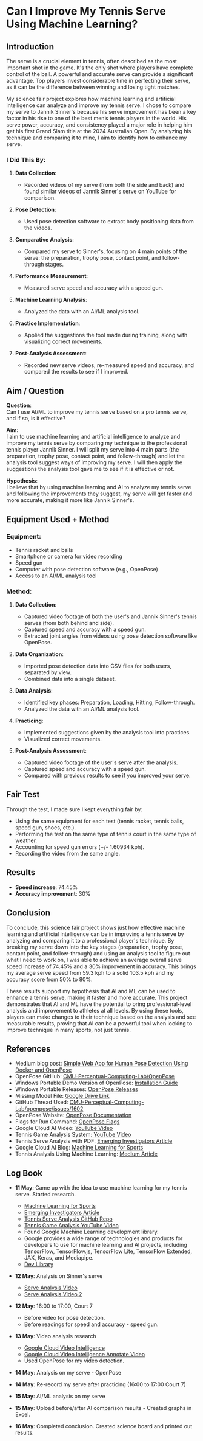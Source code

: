 # Can I Improve My Tennis Serve Using Machine Learning?

## Introduction

The serve is a crucial element in tennis, often described as the most important shot in the game. It's the only shot where players have complete control of the ball. A powerful and accurate serve can provide a significant advantage. Top players invest considerable time in perfecting their serve, as it can be the difference between winning and losing tight matches.

My science fair project explores how machine learning and artificial intelligence can analyze and improve my tennis serve. I chose to compare my serve to Jannik Sinner's because his serve improvement has been a key factor in his rise to one of the best men’s tennis players in the world. His serve power, accuracy, and consistency played a major role in helping him get his first Grand Slam title at the 2024 Australian Open. By analyzing his technique and comparing it to mine, I aim to identify how to enhance my serve.

### I Did This By:

1. **Data Collection**: 
   - Recorded videos of my serve (from both the side and back) and found similar videos of Jannik Sinner's serve on YouTube for comparison.
   
2. **Pose Detection**: 
   - Used pose detection software to extract body positioning data from the videos.
   
3. **Comparative Analysis**: 
   - Compared my serve to Sinner's, focusing on 4 main points of the serve: the preparation, trophy pose, contact point, and follow-through stages.
   
4. **Performance Measurement**: 
   - Measured serve speed and accuracy with a speed gun.
   
5. **Machine Learning Analysis**: 
   - Analyzed the data with an AI/ML analysis tool.
   
6. **Practice Implementation**: 
   - Applied the suggestions the tool made during training, along with visualizing correct movements.
   
7. **Post-Analysis Assessment**: 
   - Recorded new serve videos, re-measured speed and accuracy, and compared the results to see if I improved.

## Aim / Question

**Question**:  
Can I use AI/ML to improve my tennis serve based on a pro tennis serve, and if so, is it effective?

**Aim**:  
I aim to use machine learning and artificial intelligence to analyze and improve my tennis serve by comparing my technique to the professional tennis player Jannik Sinner. I will split my serve into 4 main parts (the preparation, trophy pose, contact point, and follow-through) and let the analysis tool suggest ways of improving my serve. I will then apply the suggestions the analysis tool gave me to see if it is effective or not.

**Hypothesis**:  
I believe that by using machine learning and AI to analyze my tennis serve and following the improvements they suggest, my serve will get faster and more accurate, making it more like Jannik Sinner's.

## Equipment Used + Method

### Equipment:

- Tennis racket and balls 
- Smartphone or camera for video recording 
- Speed gun
- Computer with pose detection software (e.g., OpenPose) 
- Access to an AI/ML analysis tool

### Method:

1. **Data Collection**:
   - Captured video footage of both the user's and Jannik Sinner's tennis serves (from both behind and side).
   - Captured speed and accuracy with a speed gun.
   - Extracted joint angles from videos using pose detection software like OpenPose.
   
2. **Data Organization**:
   - Imported pose detection data into CSV files for both users, separated by view.
   - Combined data into a single dataset.
   
3. **Data Analysis**:
   - Identified key phases: Preparation, Loading, Hitting, Follow-through.
   - Analyzed the data with an AI/ML analysis tool.
   
4. **Practicing**:
   - Implemented suggestions given by the analysis tool into practices.
   - Visualized correct movements.
   
5. **Post-Analysis Assessment**:
   - Captured video footage of the user's serve after the analysis.
   - Captured speed and accuracy with a speed gun.
   - Compared with previous results to see if you improved your serve.

## Fair Test

Through the test, I made sure I kept everything fair by:

- Using the same equipment for each test (tennis racket, tennis balls, speed gun, shoes, etc.).
- Performing the test on the same type of tennis court in the same type of weather.
- Accounting for speed gun errors (+/- 1.60934 kph).
- Recording the video from the same angle.

## Results

- **Speed increase**: 74.45%
- **Accuracy improvement**: 30%

## Conclusion

To conclude, this science fair project shows just how effective machine learning and artificial intelligence can be in improving a tennis serve by analyzing and comparing it to a professional player's technique. By breaking my serve down into the key stages (preparation, trophy pose, contact point, and follow-through) and using an analysis tool to figure out what I need to work on, I was able to achieve an average overall serve speed increase of 74.45% and a 30% improvement in accuracy. This brings my average serve speed from 59.3 kph to a solid 103.5 kph and my accuracy score from 50% to 80%. 

These results support my hypothesis that AI and ML can be used to enhance a tennis serve, making it faster and more accurate. This project demonstrates that AI and ML have the potential to bring professional-level analysis and improvement to athletes at all levels. By using these tools, players can make changes to their technique based on the analysis and see measurable results, proving that AI can be a powerful tool when looking to improve technique in many sports, not just tennis.

## References

- Medium blog post: [Simple Web App for Human Pose Detection Using Docker and OpenPose](https://medium.com/@daniel_c_barker/simple-web-app-for-human-pose-detection-using-docker-and-openpose-56f698ca68bd)
- OpenPose GitHub: [CMU-Perceptual-Computing-Lab/OpenPose](https://github.com/CMU-Perceptual-Computing-Lab/openpose)
- Windows Portable Demo Version of OpenPose: [Installation Guide](https://github.com/CMU-Perceptual-Computing-Lab/openpose/blob/master/doc/installation/0_index.md#windows-portable-demo)
- Windows Portable Releases: [OpenPose Releases](https://github.com/CMU-Perceptual-Computing-Lab/openpose/releases)
- Missing Model File: [Google Drive Link](https://drive.google.com/file/d/1QCSxJZpnWvM00hx49CJ2zky7PWGzpcEh/edit)
- GitHub Thread Used: [CMU-Perceptual-Computing-Lab/openpose/issues/1602](https://github.com/CMU-Perceptual-Computing-Lab/openpose/issues/1602)
- OpenPose Website: [OpenPose Documentation](https://cmu-perceptual-computing-lab.github.io/openpose/web/html/doc/md_doc_installation_0_index.html#windows-portable-demo)
- Flags for Run Command: [OpenPose Flags](https://github.com/CMU-Perceptual-Computing-Lab/openpose/blob/master/include/openpose/flags.hpp)
- Google Cloud AI Video: [YouTube Video](https://www.youtube.com/watch?v=yLrOy2Xedgk)
- Tennis Game Analysis System: [YouTube Video](https://www.youtube.com/watch?v=L23oIHZE14w)
- Tennis Serve Analysis with PDF: [Emerging Investigators Article](https://emerginginvestigators.org/articles/21-168)
- Google Cloud AI Blog: [Machine Learning for Sports](https://daleonai.com/machine-learning-for-sports)
- Tennis Analysis Using Machine Learning: [Medium Article](https://medium.com/@kosolapov.aetp/tennis-analysis-using-deep-learning-and-machine-learning-a5a74db7e2ee)

## Log Book

- **11 May**: Came up with the idea to use machine learning for my tennis serve. Started research.  
  - [Machine Learning for Sports](https://daleonai.com/machine-learning-for-sports)
  - [Emerging Investigators Article](https://emerginginvestigators.org/articles/21-168)
  - [Tennis Serve Analysis GitHub Repo](https://github.com/adeeteya/Tennis-Serve-Analysis)
  - [Tennis Game Analysis YouTube Video](https://www.youtube.com/watch?v=L23oIHZE14w)
  - Found Google Machine Learning development library.  
  - Google provides a wide range of technologies and products for developers to use for machine learning and AI projects, including TensorFlow, TensorFlow.js, TensorFlow Lite, TensorFlow Extended, JAX, Keras, and Mediapipe.  
  - [Dev Library](https://devlibrary.withgoogle.com/products/ml?sort=added)

- **12 May**: Analysis on Sinner's serve  
  - [Serve Analysis Video](https://www.youtube.com/watch?v=XILA_mMMeRo)
  - [Serve Analysis Video 2](https://www.youtube.com/watch?v=NzapT3RxvFs)

- **12 May**: 16:00 to 17:00, Court 7  
  - Before video for pose detection.  
  - Before readings for speed and accuracy - speed gun.

- **13 May**: Video analysis research  
  - [Google Cloud Video Intelligence](https://cloud.google.com/video-intelligence/docs)
  - [Google Cloud Video Intelligence Annotate Video](https://cloud.google.com/video-intelligence/docs/annotate-video)
  - Used OpenPose for my video detection.

- **14 May**: Analysis on my serve - OpenPose  

- **14 May**: Re-record my serve after practicing (16:00 to 17:00 Court 7)

- **15 May**: AI/ML analysis on my serve  

- **15 May**: Upload before/after AI comparison results - Created graphs in Excel. 

- **16 May**: Completed conclusion. Created science board and printed out results.
